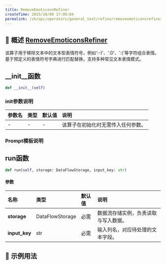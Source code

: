 ```yaml
---
title: RemoveEmoticonsRefiner
createTime: 2025/10/09 17:09:04
permalink: /zh/api/operators/general_text/refine/removeemoticonsrefiner/
---
```


## 📘 概述 [RemoveEmoticonsRefiner](https://github.com/OpenDCAI/DataFlow/blob/main/dataflow/operators/refiners/remove_emoticons_refiner.py)
该算子用于移除文本中的文本型表情符号，例如':-)'、':D'、':('等字符组合表情。基于预定义的表情符号字典进行匹配替换，支持多种常见文本表情模式。

## __init__函数
```python
def __init__(self)
```
### init参数说明
| 参数名 | 类型 | 默认值 | 说明 |
| :--- | :--- | :--- | :--- |
| - | - | - | 该算子在初始化时无需传入任何参数。 |

### Prompt模板说明


## run函数
```python
def run(self, storage: DataFlowStorage, input_key: str)
```
#### 参数
| 名称 | 类型 | 默认值 | 说明 |
| :------------- | :---------------- | :---------------- | :----------------- |
| **storage** | DataFlowStorage | 必需 | 数据流存储实例，负责读取与写入数据。 |
| **input_key** | str | 必需 | 输入列名，对应待处理的文本字段。 |

## 🧠 示例用法
